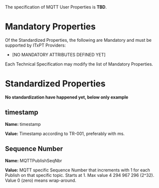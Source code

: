 The specification of MQTT User Properties is **TBD**. 


# Mandatory Properties #

Of the Standardized Properties, the following are Mandatory and must be supported by ITxPT Providers: 

- [NO MANDATORY ATTRIBUTES DEFINED YET]

Each Technical Specification may modify the list of Mandatory Properties. 

# Standardized Properties #

**No standardization have happened yet, below only example**

## timestamp ##

**Name:** timestamp

**Value:** Timestamp according to TR-001, preferably with ms.

## Sequence Number ##

**Name:** MQTTPublishSeqNbr

**Value:** MQTT specific Sequence Number that increments with 1 for each Publish on that specific topic. Starts at 1. Max value 4 294 967 296 (2^32). Value 0 (zero) means wrap-around. 
